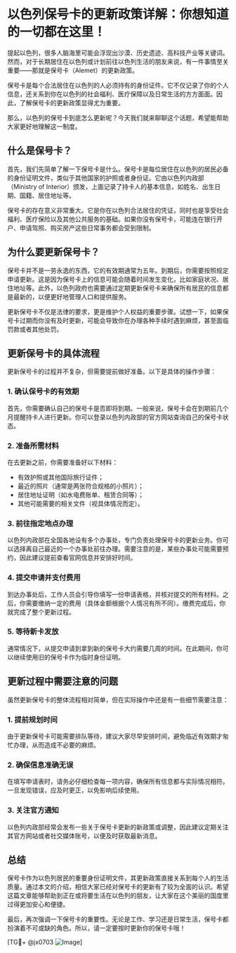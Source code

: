 # 以色列保号卡的更新政策详解：你想知道的一切都在这里！

提起以色列，很多人脑海里可能会浮现出沙漠、历史遗迹、高科技产业等关键词。然而，对于长期居住在以色列或计划前往以色列生活的朋友来说，有一件事情至关重要——那就是保号卡（Alemet）的更新政策。

保号卡是每个合法居住在以色列的人必须持有的身份证件。它不仅记录了你的个人信息，还关系到你在以色列的社会福利、医疗保障以及日常生活的方方面面。因此，了解保号卡的更新政策显得尤为重要。

那么，以色列的保号卡到底怎么更新呢？今天我们就来聊聊这个话题，希望能帮助大家更好地理解这一制度。

## 什么是保号卡？

首先，我们先简单了解一下保号卡是什么。保号卡是每位居住在以色列的居民必备的身份证明文件，类似于其他国家的护照或者身份证。它由以色列内政部（Ministry of Interior）颁发，上面记录了持卡人的基本信息，如姓名、出生日期、国籍、居住地址等。

保号卡的存在意义非常重大。它是你在以色列合法居住的凭证，同时也是享受社会福利、医疗保险以及其他公共服务的基础。如果你没有保号卡，可能连在银行开户、申请驾照、购买房产这些日常事务都会受到限制。

## 为什么要更新保号卡？

保号卡并不是一劳永逸的东西，它的有效期通常为五年。到期后，你需要按照规定申请更新。这是因为保号卡上的信息可能会随着时间发生变化，比如家庭状况、居住地址等。此外，以色列政府也需要通过定期更新保号卡来确保所有居民的信息都是最新的，以便更好地管理人口和提供服务。

更新保号卡不仅是法律的要求，更是维护个人权益的重要步骤。试想一下，如果保号卡过期而你没有及时更新，可能会导致你在办理各种手续时遇到麻烦，甚至面临罚款或者其他处罚。

## 更新保号卡的具体流程

更新保号卡的过程并不复杂，但需要提前做好准备。以下是具体的操作步骤：

### 1. 确认保号卡的有效期

首先，你需要确认自己的保号卡是否即将到期。一般来说，保号卡会在到期前几个月提醒持卡人进行更新。你可以登录以色列内政部的官方网站查询自己的保号卡状态。

### 2. 准备所需材料

在去更新之前，你需要准备好以下材料：
- 有效护照或其他国际旅行证件；
- 最近的照片（通常是两张符合规格的小照片）；
- 居住地址证明（如水电费账单、租赁合同等）；
- 其他可能需要的相关文件（视具体情况而定）。

### 3. 前往指定地点办理

以色列内政部在全国各地设有多个办事处，专门负责处理保号卡的更新业务。你可以选择离自己最近的一个办事处前往办理。需要注意的是，某些办事处可能需要预约，因此建议提前查看官网信息并安排好时间。

### 4. 提交申请并支付费用

到达办事处后，工作人员会引导你填写一份申请表格，并核对提交的所有材料。之后，你需要缴纳一定的费用（具体金额根据个人情况有所不同）。缴费完成后，你就完成了整个更新过程。

### 5. 等待新卡发放

通常情况下，从提交申请到拿到新的保号卡大约需要几周的时间。在此期间，你可以继续使用旧的保号卡作为临时身份证明。

## 更新过程中需要注意的问题

虽然更新保号卡的整体流程相对简单，但在实际操作中还是有一些细节需要注意：

### 1. 提前规划时间

由于更新保号卡可能需要排队等待，建议大家尽早安排时间，避免临近有效期才匆忙办理，从而造成不必要的麻烦。

### 2. 确保信息准确无误

在填写申请表时，请务必仔细检查每一项内容，确保所有信息都与实际情况相符。一旦发现错误，应及时更正，以免影响后续使用。

### 3. 关注官方通知

以色列内政部经常会发布一些关于保号卡更新的新政策或调整，因此建议定期关注其官方网站或者社交媒体账号，以便及时获取最新消息。

## 总结

保号卡作为以色列居民的重要身份证明文件，其更新政策直接关系到每个人的生活质量。通过本文的介绍，相信大家已经对保号卡的更新有了较为全面的认识。希望这篇文章能够帮助到正在或将要生活在以色列的朋友，让大家在这个美丽的国度里过得更加安心和便捷。

最后，再次强调一下保号卡的重要性。无论是工作、学习还是日常生活，保号卡都扮演着不可或缺的角色。所以，请一定要按时更新你的保号卡哦！

[TG💪+ @jx0703 ![Image](https://github.com/user-attachments/assets/dbca1d08-cadb-493c-b0ec-ad6f7a83f270)]